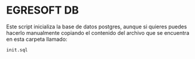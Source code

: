 # EGRESOFT DB

Este script inicializa la base de datos postgres, aunque si quieres puedes hacerlo manualmente copiando el contenido del archivo que se encuentra en esta carpeta llamado:

```
init.sql
```
